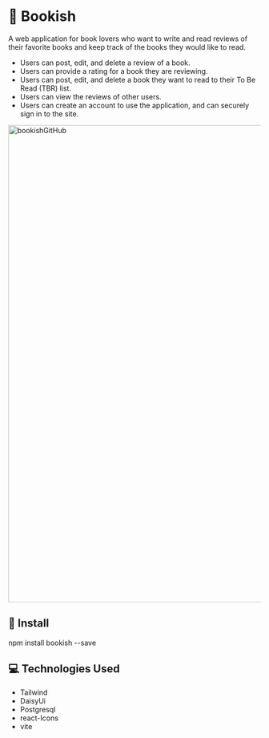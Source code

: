 <link src="http://eb-bookish-dev.us-west-2.elasticbeanstalk.com/"><h1>📖 Bookish</h1></link>

A web application for book lovers who want to write and read reviews of their favorite books and keep track of the books they would like to read. 
<ul>
  <li>Users can post, edit, and delete a review of a book.</li>
  <li>Users can provide a rating for a book they are reviewing.</li>
  <li>Users can post, edit, and delete a book they want to read to their To Be Read (TBR) list.</li>
  <li>Users can view the reviews of other users.</li>
  <li>Users can create an account to use the application, and can securely sign in to the site.</li>
</ul>

<img width="952" alt="bookishGitHub" src="https://github.com/tiffanydbrown/Bookish/assets/139157669/6c867ae7-9d23-48d0-9623-273be4c9af07">

<h2>💾 Install</h2>
npm install bookish --save

<h2>💻 Technologies Used</h2>
<ul>
  <li>Tailwind</li>
  <li>DaisyUi</li>
  <li>Postgresql</li>
  <li>react-Icons</li>
  <li>vite</li>
</ul>
